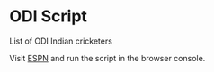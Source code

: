 # ODI Script

List of ODI Indian cricketers

Visit [ESPN](https://www.espncricinfo.com/cricketers/team/india-6/caps/one-day-international-2) and run the script in the browser console.
